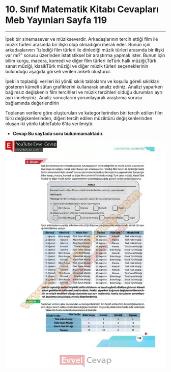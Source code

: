 # 10. Sınıf Matematik Kitabı Cevapları Meb Yayınları Sayfa 119

---

İpek bir sinemasever ve müzikseverdir. Arkadaşlarının tercih ettiği film ile müzik türleri arasında bir ilişki olup olmadığını merak eder. Bunun için arkadaşlarının “izlediği film türleri ile dinlediği müzik türleri arasında bir ilişki var mı?” sorusu üzerinden istatistiksel bir araştırma yapmak ister. Bunun için bilim kurgu, macera, komedi ve diğer film türleri ileTürk halk müziği,Türk sanat müziği, klasikTürk müziği ve diğer müzik türleri seçeneklerinin bulunduğu aşağıda görseli verilen anketi oluşturur.

İpek’in topladığı verileri iki yönlü sıklık tablolarını ve koşullu göreli sıklıkları gösteren kümeli sütun grafiklerini kullanarak analiz ediniz. Analizi yaparken bağımsız değişkenin film tercihleri ve müzik tercihleri olduğu durumları ayrı ayrı inceleyiniz. Analiz sonuçlarını yorumlayarak araştırma sorusu bağlamında değerlendirin

Toplanan verilere göre oluşturulan ve kategorilerinden biri tercih edilen film türü değişkenlerinden, diğeri tercih edilen müziktürü değişkenlerinden oluşan iki yönlü tabloTablo 6’da verilmiştir.

-   **Cevap**:**Bu sayfada soru bulunmamaktadır.**

![Image 1](./image_1.webp)